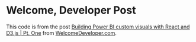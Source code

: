 # Welcome, Developer Post

This code is from the post [Building Power BI custom visuals with React and D3.js | Pt. One](https://www.welcomedeveloper.com/building-power-bi-custom-visuals-with-react-and-d-3-js-pt-one) from [WelcomeDeveloper.com](https://www.welcomedeveloper.com/).
